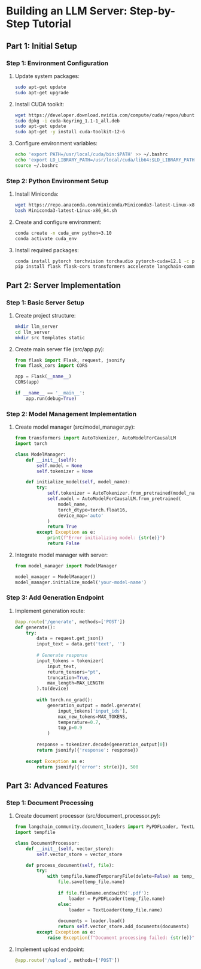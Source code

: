 # Building an LLM Server: Step-by-Step Tutorial

## Part 1: Initial Setup

### Step 1: Environment Configuration
1. Update system packages:
   ```bash
   sudo apt-get update
   sudo apt-get upgrade
   ```

2. Install CUDA toolkit:
   ```bash
   wget https://developer.download.nvidia.com/compute/cuda/repos/ubuntu2404/x86_64/cuda-keyring_1.1-1_all.deb
   sudo dpkg -i cuda-keyring_1.1-1_all.deb
   sudo apt-get update
   sudo apt-get -y install cuda-toolkit-12-6
   ```

3. Configure environment variables:
   ```bash
   echo 'export PATH=/usr/local/cuda/bin:$PATH' >> ~/.bashrc
   echo 'export LD_LIBRARY_PATH=/usr/local/cuda/lib64:$LD_LIBRARY_PATH' >> ~/.bashrc
   source ~/.bashrc
   ```

### Step 2: Python Environment Setup
1. Install Miniconda:
   ```bash
   wget https://repo.anaconda.com/miniconda/Miniconda3-latest-Linux-x86_64.sh
   bash Miniconda3-latest-Linux-x86_64.sh
   ```

2. Create and configure environment:
   ```bash
   conda create -n cuda_env python=3.10
   conda activate cuda_env
   ```

3. Install required packages:
   ```bash
   conda install pytorch torchvision torchaudio pytorch-cuda=12.1 -c pytorch -c nvidia
   pip install flask flask-cors transformers accelerate langchain-community chromadb
   ```

## Part 2: Server Implementation

### Step 1: Basic Server Setup
1. Create project structure:
   ```bash
   mkdir llm_server
   cd llm_server
   mkdir src templates static
   ```

2. Create main server file (src/app.py):
   ```python
   from flask import Flask, request, jsonify
   from flask_cors import CORS
   
   app = Flask(__name__)
   CORS(app)
   
   if __name__ == '__main__':
       app.run(debug=True)
   ```

### Step 2: Model Management Implementation
1. Create model manager (src/model_manager.py):
   ```python
   from transformers import AutoTokenizer, AutoModelForCausalLM
   import torch
   
   class ModelManager:
       def __init__(self):
           self.model = None
           self.tokenizer = None
   
       def initialize_model(self, model_name):
           try:
               self.tokenizer = AutoTokenizer.from_pretrained(model_name)
               self.model = AutoModelForCausalLM.from_pretrained(
                   model_name,
                   torch_dtype=torch.float16,
                   device_map='auto'
               )
               return True
           except Exception as e:
               print(f"Error initializing model: {str(e)}")
               return False
   ```

2. Integrate model manager with server:
   ```python
   from model_manager import ModelManager
   
   model_manager = ModelManager()
   model_manager.initialize_model('your-model-name')
   ```

### Step 3: Add Generation Endpoint
1. Implement generation route:
   ```python
   @app.route('/generate', methods=['POST'])
   def generate():
       try:
           data = request.get_json()
           input_text = data.get('text', '')
           
           # Generate response
           input_tokens = tokenizer(
               input_text,
               return_tensors="pt",
               truncation=True,
               max_length=MAX_LENGTH
           ).to(device)
           
           with torch.no_grad():
               generation_output = model.generate(
                   input_tokens['input_ids'],
                   max_new_tokens=MAX_TOKENS,
                   temperature=0.7,
                   top_p=0.9
               )
           
           response = tokenizer.decode(generation_output[0])
           return jsonify({'response': response})
       
       except Exception as e:
           return jsonify({'error': str(e)}), 500
   ```

## Part 3: Advanced Features

### Step 1: Document Processing
1. Create document processor (src/document_processor.py):
   ```python
   from langchain_community.document_loaders import PyPDFLoader, TextLoader
   import tempfile
   
   class DocumentProcessor:
       def __init__(self, vector_store):
           self.vector_store = vector_store
   
       def process_document(self, file):
           try:
               with tempfile.NamedTemporaryFile(delete=False) as temp_file:
                   file.save(temp_file.name)
                   
                   if file.filename.endswith('.pdf'):
                       loader = PyPDFLoader(temp_file.name)
                   else:
                       loader = TextLoader(temp_file.name)
                   
                   documents = loader.load()
                   return self.vector_store.add_documents(documents)
           except Exception as e:
               raise Exception(f"Document processing failed: {str(e)}")
   ```

2. Implement upload endpoint:
   ```python
   @app.route('/upload', methods=['POST'])
   
